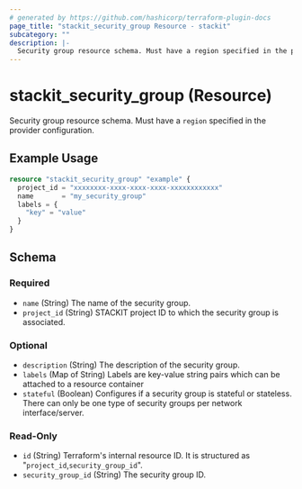 ```yaml
---
# generated by https://github.com/hashicorp/terraform-plugin-docs
page_title: "stackit_security_group Resource - stackit"
subcategory: ""
description: |-
  Security group resource schema. Must have a region specified in the provider configuration.
---
```


# stackit_security_group (Resource)

Security group resource schema. Must have a `region` specified in the provider configuration.

## Example Usage

```terraform
resource "stackit_security_group" "example" {
  project_id = "xxxxxxxx-xxxx-xxxx-xxxx-xxxxxxxxxxxx"
  name       = "my_security_group"
  labels = {
    "key" = "value"
  }
}
```

<!-- schema generated by tfplugindocs -->
## Schema

### Required

- `name` (String) The name of the security group.
- `project_id` (String) STACKIT project ID to which the security group is associated.

### Optional

- `description` (String) The description of the security group.
- `labels` (Map of String) Labels are key-value string pairs which can be attached to a resource container
- `stateful` (Boolean) Configures if a security group is stateful or stateless. There can only be one type of security groups per network interface/server.

### Read-Only

- `id` (String) Terraform's internal resource ID. It is structured as "`project_id`,`security_group_id`".
- `security_group_id` (String) The security group ID.
